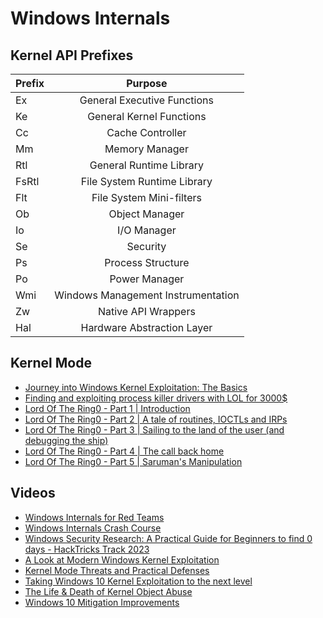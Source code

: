 # Windows Internals

## Kernel API Prefixes
| Prefix | Purpose                       |
|--------|:-----------------------------:|
| Ex     | General Executive Functions |
| Ke     | General Kernel Functions |
| Cc     | Cache Controller |
| Mm     | Memory Manager |
| Rtl    | General Runtime Library |
| FsRtl  | File System Runtime Library |
| Flt    | File System Mini-filters |
| Ob     | Object Manager |
| Io     | I/O Manager |
| Se     | Security |
| Ps     | Process Structure |
| Po     | Power Manager |
| Wmi    | Windows Management Instrumentation |
| Zw     | Native API Wrappers |
| Hal    | Hardware Abstraction Layer |

## Kernel Mode
- [Journey into Windows Kernel Exploitation: The Basics](https://blog.neuvik.com/journey-into-windows-kernel-exploitation-the-basics-fff72116ca33)
- [Finding and exploiting process killer drivers with LOL for 3000$](https://alice.climent-pommeret.red/posts/process-killer-driver/)
- [Lord Of The Ring0 - Part 1 | Introduction](https://idov31.github.io/2022/07/14/lord-of-the-ring0-p1.html)
- [Lord Of The Ring0 - Part 2 | A tale of routines, IOCTLs and IRPs](https://idov31.github.io/2022/08/04/lord-of-the-ring0-p2.html)
- [Lord Of The Ring0 - Part 3 | Sailing to the land of the user (and debugging the ship)](https://idov31.github.io/2022/10/30/lord-of-the-ring0-p3.html)
- [Lord Of The Ring0 - Part 4 | The call back home](https://idov31.github.io/2023/02/24/lord-of-the-ring0-p4.html)
- [Lord Of The Ring0 - Part 5 | Saruman's Manipulation](https://idov31.github.io/2023/07/19/lord-of-the-ring0-p5.html)

## Videos
- [Windows Internals for Red Teams](https://youtu.be/U5dhuyPm6n8)
- [Windows Internals Crash Course](https://youtu.be/I_nJltUokE0)
- [Windows Security Research: A Practical Guide for Beginners to find 0 days - HackTricks Track 2023](https://youtu.be/OuL-7GPhhAQ?si=pLN6GNboX9VTveJ8)
- [A Look at Modern Windows Kernel Exploitation](https://youtu.be/jWIkhg0Ufr4?si=tUBiOhhlpvUW6-p_)
- [Kernel Mode Threats and Practical Defenses](https://www.youtube.com/watch?v=BBJgKuXzfwc)
- [Taking Windows 10 Kernel Exploitation to the next level](https://youtu.be/33Jr1wkaCmQ)
- [The Life & Death of Kernel Object Abuse](https://youtu.be/_u7d9kLdi0c)
- [Windows 10 Mitigation Improvements](https://youtu.be/gCu2GQd0GSE)
